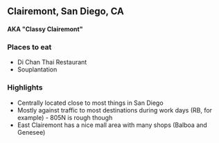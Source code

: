## Clairemont, San Diego, CA
#### AKA "Classy Clairemont"

### Places to eat
- Di Chan Thai Restaurant
- Souplantation

### Highlights
- Centrally located close to most things in San Diego
- Mostly against traffic to most destinations during work days (RB, for example) - 805N is rough though
- East Clairemont has a nice mall area with many shops (Balboa and Genesee)

